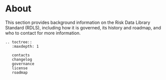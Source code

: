 # About

This section provides background information on the Risk Data Library Standard (RDLS), including how it is governed, its history and roadmap, and who to contact for more information.

```{eval-rst}
.. toctree::
   :maxdepth: 1

   contacts
   changelog
   governance
   license
   roadmap

```
